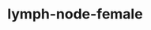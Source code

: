 ---
title: lymph-node-female
release_version: v1.1
hra_release_version:
  - v1.1
  - v1.2
type: ref-organs
description: '[This reference organ](https://hubmapconsortium.github.io/ccf/pages/ccf-3d-reference-library.html) was created using data from the Visible Human Female, provided by the National Library of Medicine.'
creators:
  - 0000-0003-4066-7531
project_leads:
  - 0000-0002-3321-6137
reviewers:
  - 0000-0002-7250-3569
creation_date: 2021-12-01T00:00:00
license: CC BY 4.0
publisher:  HuBMAP 
funder:  National Institutes of Health 
award_number:  OT2OD026671 
hubmap_id:  HBM992.ZQPV.642 
datatable: NIH_F_Lymph_Node.glb
doi: https://doi.org/10.48539/HBM992.ZQPV.642
---